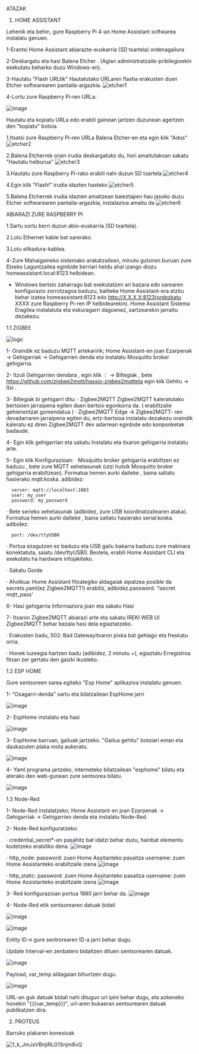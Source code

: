 ATAZAK


1. HOME ASSISTANT

Lehenik eta behin, gure Raspberry Pi 4-an Home Assistant softwarea instalatu genuen.

1-Erantsi Home Assistant abiarazte-euskarria (SD txartela) ordenagailura

2-Deskargatu eta hasi Balena Etcher . (Agian administratzaile-pribilegioekin exekutatu beharko duzu Windows-en).

3-Hautatu "Flash URLtik" Hautatutako URLaren flasha erakusten duen Etcher softwarearen pantaila-argazkia.
![etcher1](https://user-images.githubusercontent.com/124257919/218414259-9466c2a2-4ba1-41b9-8b2c-67142bc3c6c4.png)

4-Lortu zure Raspberry Pi-ren URLa:

![image](https://user-images.githubusercontent.com/124257919/218414503-86ea5052-64ea-4cbb-ada7-20dd810176d2.png)


Hautatu eta kopiatu URLa edo erabili gainean jartzen duzunean agertzen den "kopiatu" botoia.

1.Itsatsi zure Raspberry Pi-ren URLa Balena Etcher-en eta egin klik "Ados" 
![etcher2](https://user-images.githubusercontent.com/124257919/218414702-50a26829-4a2e-4264-8093-a836be9b2796.png)

2.Balena Etcherrek orain irudia deskargatuko du, hori amaitutakoan sakatu "Hautatu helburua"
![etcher3](https://user-images.githubusercontent.com/124257919/218414933-4d497066-f63d-4326-ba53-dfd714c748ee.png)

3.Hautatu zure Raspberry Pi-rako erabili nahi duzun SD txartela
![etcher4](https://user-images.githubusercontent.com/124257919/218415116-bfe89a2f-9a96-4fef-b96d-7f5932fdbd92.png)

4.Egin klik "Flash!" irudia idazten hasteko
![etcher5](https://user-images.githubusercontent.com/124257919/218415248-f965962d-9646-4c80-bb79-656b86fd7954.png)

5.Balena Etcherrek irudia idazten amaitzean baieztapen hau jasoko duzu Etcher softwarearen pantaila-argazkia, instalazioa amaitu da
![etcher6](https://user-images.githubusercontent.com/124257919/218415564-b5b52126-0598-4cb2-800a-4a5ee4e13c69.png)

ABIARAZI ZURE RASPBERRY PI

1.Sartu sortu berri duzun abio-euskarria (SD txartela).

2.Lotu Ethernet kable bat sarerako.

3.Lotu elikadura-kablea.

4-Zure Mahaigaineko sistemako arakatzailean, minutu gutxiren buruan zure Etxeko Laguntzailea eginbide berriari heldu ahal izango diozu homeassistant.local:8123 helbidean.
- Windows bertsio zaharrago bat exekutatzen ari bazara edo sarearen konfigurazio zorrotzagoa baduzu, baliteke Home Assistant-era atzitu behar izatea homeassistant:8123 edo http://X.X.X.X:8123(ordezkatu XXXX zure Raspberry Pi-ren IP helbidearekin).
Home Assistant Sistema Eragilea instalatuta eta eskuragarri dagoenez, sartzearekin jarraitu dezakezu.

1.1 ZIGBEE

![logo](https://user-images.githubusercontent.com/124257919/218418768-e6cd0f7e-137a-4f9b-b579-0325b77207f6.png)

1- Oraindik ez baduzu MQTT artekaririk; Home Assistant-en joan Ezarpenak → Gehigarriak → Gehigarrien denda eta instalatu Mosquitto broker gehigarria.

2- Itzuli Gehigarrien dendara , egin klik ⋮ → Biltegiak , bete https://github.com/zigbee2mqtt/hassio-zigbee2mqtteta egin klik Gehitu → Itxi .

3- Biltegiak bi gehigarri ditu:
  · Zigbee2MQTT Zigbee2MQTT kaleratutako bertsioen jarraipena egiten duen bertsio egonkorra da. ( erabiltzaile gehienentzat gomendatua )
  · Zigbee2MQTT Edge -k Zigbee2MQTT- ren devadarraren jarraipena egiten du, ertz-bertsioa instalatu dezakezu oraindik kaleratu ez diren Zigbee2MQTT dev adarrean eginbide edo konponketak badaude.
  
4- Egin klik gehigarrian eta sakatu Instalatu eta itxaron gehigarria instalatu arte.

5- Egin klik Konfigurazioan:
  · Mosquitto broker gehigarria erabiltzen ez baduzu , bete zure MQTT xehetasunak (utzi hutsik Mosquitto broker gehigarria erabiltzean). Formatua hemen aurki daiteke , baina saltatu hasierako mqtt:koska. adibidez:

      server: mqtt://localhost:1883
      user: my_user
      password: my_password
      
  · Bete serieko xehetasunak (adibidez, zure USB koordinatzailearen ataka). Formatua hemen aurki daiteke , baina saltatu hasierako serial:koska. adibidez:

      port: /dev/ttyUSB0

  · Portua ezagutzen ez baduzu eta USB gailu bakarra baduzu zure makinara konektatuta, saiatu /dev/ttyUSB0. Bestela, erabili Home Assistant CLI eta exekutatu ha hardware infojakiteko.

  · Sakatu Gorde

  · Aholkua: Home Assistant fitxategiko aldagaiak aipatzea posible da secrets.yaml(ez Zigbee2MQTT!) erabiliz, adibidez.password: '!secret mqtt_pass'

6- Hasi gehigarria Informaziora joan eta sakatu Hasi

7- Itxaron Zigbee2MQTT abiarazi arte eta sakatu IREKI WEB UI Zigbee2MQTT behar bezala hasi dela egiaztatzeko.

  · Erakusten badu, 502: Bad Gatewayitxaron pixka bat gehiago eta freskatu orria.
  
  · Honek luzeegia hartzen badu (adibidez, 2 minutu +), egiaztatu Erregistroa fitxan zer gertatu den gaizki ikusteko.
  
 1.2 ESP HOME
 
 Gure sentsoreen sarea egiteko "Esp Home" aplikazioa instalatu genuen.
 
 1- "Osagarri-denda" sartu eta bilatzailean EspHome jarri
 
 ![image](https://user-images.githubusercontent.com/124257919/218420948-516ea4e7-5a26-44d1-b910-adb6acd908d7.png)
 
 2- EspHome instalatu eta hasi
 
 ![image](https://user-images.githubusercontent.com/124257919/218422064-ddfe6e61-61ee-4c15-86f8-3bdeb50fd9f8.png)

 3- EspHome barruan, gailuak jartzeko. "Gailua gehitu" botoiari eman eta daukazuten plaka mota aukeratu.
 
 ![image](https://user-images.githubusercontent.com/124257919/218422678-01527f06-0b3e-4241-945d-cec5958dabab.png)
 
 4- Yaml programa jartzeko, interneteko bilatzailean "esphome" bilatu eta aterako den web-gunean zure sentsorea bilatu.
 
 ![image](https://user-images.githubusercontent.com/124257919/218423518-d918e61e-31d7-4889-8ca3-1366b8785506.png)
 
 1.3 Node-Red
 
 1- Node-Red instalatzeko; Home Assistant-en joan Ezarpenak → Gehigarriak → Gehigarrien denda eta instalatu Node-Red.

 2- Node-Red konfiguratzeko:

· credential_secret*-en pasahitz bat idatzi behar duzu, hainbat elementu kodetzeko erabiliko dena.
![image](https://user-images.githubusercontent.com/124257919/218424770-6081787e-b7f0-493c-8fd9-dfcdb281d9d3.png)

· http_node:
	password: zuen Home Assitanteko pasaitza
	username: zuen Home Assistanteko erabiltzaile izena
![image](https://user-images.githubusercontent.com/124257919/218424849-19881dfa-a7f7-4a76-a7c0-57b72285dd60.png)

· http_static:
	password: zuen Home Assitanteko pasaitza
	username: zuen Home Assistanteko erabiltzaile izena
![image](https://user-images.githubusercontent.com/124257919/218424956-82b741e4-63f2-4040-874a-11113dca680a.png)

 3- Red konfigurazioan portua 1880 jarri behar da.
![image](https://user-images.githubusercontent.com/124257919/218424595-3e511ec3-90fe-465c-a0c7-7b0b17321736.png)

 4- Node-Red etik sentsorearen datuak bidali
 
![image](https://user-images.githubusercontent.com/124257919/218437301-179c39ea-f8ea-4f56-bca1-db88547e4d23.png)

![image](https://user-images.githubusercontent.com/124257919/218437803-79032d6e-05fa-4bd0-a426-54c65b15a0f7.png)

Entity ID-n gure sentrorearen ID-a jarri behar dugu.

Update Interval-en zenbatero bidaltzen dituen sentsorearen datuak.

![image](https://user-images.githubusercontent.com/124257919/218438864-1ce2816a-5fba-48d7-80eb-02ef0d71d667.png)

Payload, var_temp aldagaian bihurtzen dugu.

![image](https://user-images.githubusercontent.com/124257919/218439647-4f043999-ecb4-4b90-92a7-d696bcf6604f.png)

URL-an guk datuak bidali nahi ditugun url ipini behar dugu, eta azkeneko honekin "{{{var_temp}}}", url-aren bukaeran sentsorearen datuak publikatzen dira.

2. PROTEUS

Barruko plakaren konexioak

![1_k_JmJsVBnjiRLG1Snjm8vQ](https://user-images.githubusercontent.com/124257919/218435704-e342d077-ba37-4c9c-91d3-df3c3d1533a3.png)


